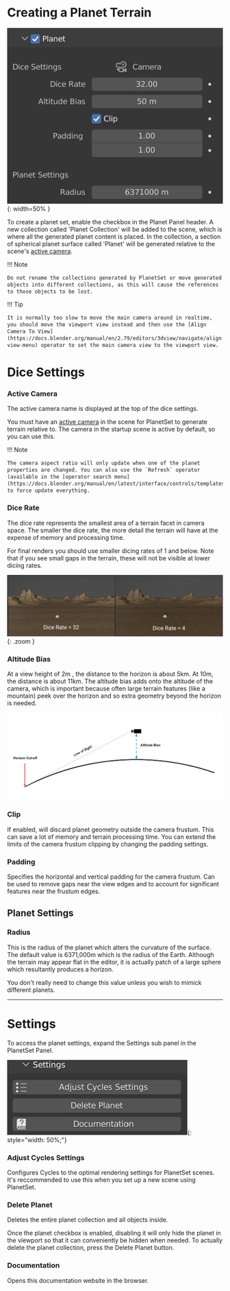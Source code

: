 # Creating a Planet Terrain

![Planet Panel](media/planet_panel.jpg){: width=50% }

To create a planet set, enable the checkbox in the Planet Panel header. A new collection called 'Planet Collection' will be added to the scene, which is where all the generated planet content is placed. In the collection, a section of spherical planet surface called 'Planet' will be generated relative to the scene's [active camera](https://docs.blender.org/manual/en/latest/editors/3dview/navigate/camera_view.html#setting-the-active-camera).

!!! Note

    Do not rename the collections generated by PlanetSet or move generated objects into different collections, as this will cause the references to those objects to be lost.

!!! Tip

    It is normally too slow to move the main camera around in realtime, you should move the viewport view instead and then use the [Align Camera To View](https://docs.blender.org/manual/en/2.79/editors/3dview/navigate/align.html#align-view-menu) operator to set the main camera view to the viewport view.


# Dice Settings

### Active Camera

The active camera name is displayed at the top of the dice settings.

You must have an [active camera](https://docs.blender.org/manual/en/latest/editors/3dview/navigate/camera_view.html#setting-the-active-camera) in the scene for PlanetSet to generate terrain relative to. The camera in the startup scene is active by default, so you can use this.

!!! Note

    The camera aspect ratio will only update when one of the planet properties are changed. You can also use the `Refresh` operator (available in the [operator search menu](https://docs.blender.org/manual/en/latest/interface/controls/templates/operator_search.html)) to force update everything.

### Dice Rate
The dice rate represents the smallest area of a terrain facet in camera space. The smaller the dice rate, the more detail the terrain will have at the expense of memory and processing time.

For final renders you should use smaller dicing rates of 1 and below. Note that if you see small gaps in the terrain, these will not be visible at lower dicing rates.

![](media/dice_rate_comparison.jpg){: .zoom }

### Altitude Bias
At a view height of 2m , the distance to the horizon is about 5km. At 10m, the distance is about 11km. The altitude bias adds onto the altitude of the camera, which is important because often large terrain features (like a mountain) peek over the horizon and so extra geometry beyond the horizon is needed.

![Altitude Bias](media/altitude_bias_diagram.jpg)

### Clip
If enabled, will discard planet geometry outside the camera frustum. This can save a lot of memory and terrain processing time. You can extend the limits of the camera frustum clipping by changing the padding settings.

### Padding
Specifies the horizontal and vertical padding for the camera frustum. Can be used to remove gaps near the view edges and to account for significant features near the frustum edges.

## Planet Settings

### Radius
This is the radius of the planet which alters the curvature of the surface. The default value is 6371,000m which is the radius of the Earth. Although the terrain may appear flat in the editor, it is actually patch of a large sphere which resultantly produces a horizon.

You don't really need to change this value unless you wish to mimick different planets.

---

# Settings

To access the planet settings, expand the Settings sub panel in the PlanetSet Panel.

![Settings Panel](media/settings_panel.jpg){: style="width: 50%;"}

### Adjust Cycles Settings

Configures Cycles to the optimal rendering settings for PlanetSet scenes. It's reccommended to use this when you set up a new scene using PlanetSet.

### Delete Planet

Deletes the entire planet collection and all objects inside.

Once the planet checkbox is enabled, disabling it will only hide the planet in the viewport so that it can conveniently be hidden when needed. To actually delete the planet collection, press the Delete Planet button.

### Documentation

Opens this documentation website in the browser.